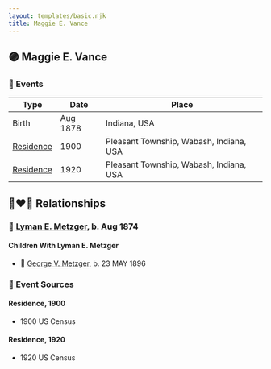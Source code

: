 ```yaml
---
layout: templates/basic.njk
title: Maggie E. Vance
---
```

## 🟣 Maggie E. Vance

### 📆 Events

Type | Date | Place
------ | ------ | ------
Birth | Aug 1878 | Indiana, USA
[Residence](#event-875378a3-8a23-486d-a293-354f5df87eb1) | 1900 | Pleasant Township, Wabash, Indiana, USA
[Residence](#event-8ec545e0-c498-441e-b3f3-ce972c49a69f) | 1920 | Pleasant Township, Wabash, Indiana, USA

## 👩‍❤️‍👨 Relationships

### 🔵 [Lyman E. Metzger](/people/7/77568223), b. Aug 1874

#### Children With Lyman E. Metzger
* 🔵 [George V. Metzger](/people/2/27843040), b. 23 MAY 1896
### 📰 Event Sources

#### <a id="event-875378a3-8a23-486d-a293-354f5df87eb1"></a> Residence, 1900
* 1900 US Census

#### <a id="event-8ec545e0-c498-441e-b3f3-ce972c49a69f"></a> Residence, 1920
* 1920 US Census
